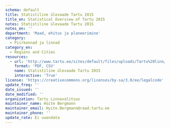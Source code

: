 ```yaml
---
schema: default
title: Statistiline ülevaade Tartu 2015
title_en: Statistical Overview of Tartu 2015
notes: Statistiline ülevaade Tartu 2015
notes_en: ''
department: 'Maad, ehitus ja planeerimine'
category:
  - Piirkonnad ja linnad
category_en:
  - Regions and Cities
resources:
  - url: 'http://www.tartu.ee/sites/default/files/uploads/Tartu%20linn/Statistika/Lyhiylevaade_2015.pdf'
    format: 'PDF, CSV'
    name: Statistiline ülevaade Tartu 2015
    interactive: 'True'
license: 'https://creativecommons.org/licenses/by-sa/3.0/ee/legalcode'
update_freq: ''
date_issued: ''
date_modified: ''
organization: Tartu Linnavalitsus
maintainer_name: Hüite Bergmann
maintainer_email: Hyite.Bergmann@raad.tartu.ee
maintainer_phone: ''
update_rate: Ei uuendata
---
```

